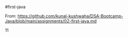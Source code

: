 #first-java

From: https://github.com/kunal-kushwaha/DSA-Bootcamp-Java/blob/main/assignments/02-first-java.md

11
